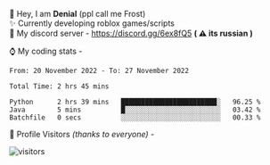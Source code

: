 🤚 Hey, I am **Denial** (ppl call me Frost)  
✨ Currently developing roblox games/scripts  
💎  My discord server - https://discord.gg/6ex8fQ5 **( ⚠ its russian )**  

⌚ My coding stats -

<!--START_SECTION:waka-->

```text
From: 20 November 2022 - To: 27 November 2022

Total Time: 2 hrs 45 mins

Python      2 hrs 39 mins   ████████████████████████░   96.25 %
Java        5 mins          █░░░░░░░░░░░░░░░░░░░░░░░░   03.42 %
Batchfile   0 secs          ░░░░░░░░░░░░░░░░░░░░░░░░░   00.33 %
```

<!--END_SECTION:waka-->

🧥 Profile Visitors *(thanks to everyone)* -  
  
![visitors](https://visitor-badge.glitch.me/badge?page_id=FrostX-Official.FrostX-Official)
